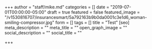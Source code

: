 +++
author = "staff/mike.md"
categories = []
date = "2019-07-01T00:00:00-05:00"
draft = true
featured = false
featured_image = "/v1530816707/insurancesmart/5a792163b9b0da0001c3e1d6_woman-smiling-compressor.jpg"
form = []
tags = []
title = "Test"
[seo]
meta_description = ""
meta_title = ""
open_graph_image = ""
social_description = ""
social_title = ""

+++
